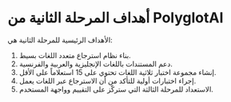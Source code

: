 # أهداف المرحلة الثانية من PolyglotAI

الأهداف الرئيسية للمرحلة الثانية هي:
1. بناء نظام استرجاع متعدد اللغات بسيط.
2. دعم المستندات باللغات الإنجليزية والعربية والفرنسية.
3. إنشاء مجموعة اختبار ثلاثية اللغات تحتوي على 15 استعلاماً على الأقل.
4. إجراء اختبارات أولية للتأكد من أن الاسترجاع عبر اللغات يعمل.
5. الاستعداد للمرحلة الثالثة التي ستركّز على التقييم وواجهة المستخدم.

